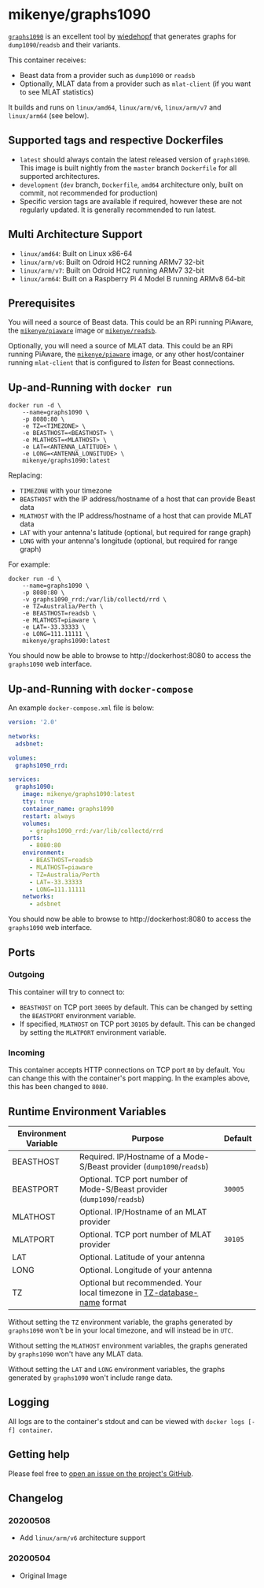 # mikenye/graphs1090

[`graphs1090`](https://github.com/wiedehopf/graphs1090) is an excellent tool by [wiedehopf](https://github.com/wiedehopf) that generates graphs for `dump1090`/`readsb` and their variants.

This container receives:
* Beast data from a provider such as `dump1090` or `readsb`
* Optionally, MLAT data from a provider such as `mlat-client` (if you want to see MLAT statistics)

It builds and runs on `linux/amd64`, `linux/arm/v6`, `linux/arm/v7` and `linux/arm64` (see below).

## Supported tags and respective Dockerfiles

* `latest` should always contain the latest released version of `graphs1090`. This image is built nightly from the `master` branch `Dockerfile` for all supported architectures.
* `development` (`dev` branch, `Dockerfile`, `amd64` architecture only, built on commit, not recommended for production)
* Specific version tags are available if required, however these are not regularly updated. It is generally recommended to run latest.

## Multi Architecture Support

* `linux/amd64`: Built on Linux x86-64
* `linux/arm/v6`: Built on Odroid HC2 running ARMv7 32-bit
* `linux/arm/v7`: Built on Odroid HC2 running ARMv7 32-bit
* `linux/arm64`: Built on a Raspberry Pi 4 Model B running ARMv8 64-bit

## Prerequisites

You will need a source of Beast data. This could be an RPi running PiAware, the [`mikenye/piaware`](https://hub.docker.com/r/mikenye/piaware) image or [`mikenye/readsb`](https://hub.docker.com/r/mikenye/readsb).

Optionally, you will need a source of MLAT data. This could be an RPi running PiAware, the [`mikenye/piaware`](https://hub.docker.com/r/mikenye/piaware) image, or any other host/container running `mlat-client` that is configured to *listen* for Beast connections.

## Up-and-Running with `docker run`

```shell
docker run -d \
    --name=graphs1090 \
    -p 8080:80 \
    -e TZ=<TIMEZONE> \
    -e BEASTHOST=<BEASTHOST> \
    -e MLATHOST=<MLATHOST> \
    -e LAT=<ANTENNA_LATITUDE> \
    -e LONG=<ANTENNA_LONGITUDE> \
    mikenye/graphs1090:latest
```

Replacing:
* `TIMEZONE` with your timezone
* `BEASTHOST` with the IP address/hostname of a host that can provide Beast data
* `MLATHOST` with the IP address/hostname of a host that can provide MLAT data
* `LAT` with your antenna's latitude (optional, but required for range graph)
* `LONG` with your antenna's longitude (optional, but required for range graph)

For example:

```shell
docker run -d \
    --name=graphs1090 \
    -p 8080:80 \
    -v graphs1090_rrd:/var/lib/collectd/rrd \
    -e TZ=Australia/Perth \
    -e BEASTHOST=readsb \
    -e MLATHOST=piaware \
    -e LAT=-33.33333 \
    -e LONG=111.11111 \
    mikenye/graphs1090:latest
```

You should now be able to browse to http://dockerhost:8080 to access the `graphs1090` web interface.

## Up-and-Running with `docker-compose`

An example `docker-compose.xml` file is below:

```yaml
version: '2.0'

networks:
  adsbnet:

volumes:
  graphs1090_rrd:

services:
  graphs1090:
    image: mikenye/graphs1090:latest
    tty: true
    container_name: graphs1090
    restart: always
    volumes:
      - graphs1090_rrd:/var/lib/collectd/rrd
    ports:
      - 8080:80
    environment:
      - BEASTHOST=readsb
      - MLATHOST=piaware
      - TZ=Australia/Perth
      - LAT=-33.33333
      - LONG=111.11111
    networks:
      - adsbnet
```

You should now be able to browse to http://dockerhost:8080 to access the `graphs1090` web interface.

## Ports

### Outgoing

This container will try to connect to:
* `BEASTHOST` on TCP port `30005` by default. This can be changed by setting the `BEASTPORT` environment variable.
* If specified, `MLATHOST` on TCP port `30105` by default. This can be changed by setting the `MLATPORT` environment variable.

### Incoming

This container accepts HTTP connections on TCP port `80` by default. You can change this with the container's port mapping. In the examples above, this has been changed to `8080`.

## Runtime Environment Variables

| Environment Variable | Purpose | Default |
|----------------------|---------|---------|
| BEASTHOST | Required. IP/Hostname of a Mode-S/Beast provider (`dump1090`/`readsb`) | |
| BEASTPORT | Optional. TCP port number of Mode-S/Beast provider (`dump1090`/`readsb`) | `30005` |
| MLATHOST | Optional. IP/Hostname of an MLAT provider | |
| MLATPORT | Optional. TCP port number of MLAT provider | `30105` |
| LAT | Optional. Latitude of your antenna | |
| LONG | Optional. Longitude of your antenna | |
| TZ | Optional but recommended. Your local timezone in [TZ-database-name](https://en.wikipedia.org/wiki/List_of_tz_database_time_zones) format | |

Without setting the `TZ` environment variable, the graphs generated by `graphs1090` won't be in your local timezone, and will instead be in `UTC`.

Without setting the `MLATHOST` environment variables, the graphs generated by `graphs1090` won't have any MLAT data.

Without setting the `LAT` and `LONG` environment variables, the graphs generated by `graphs1090` won't include range data.

## Logging

All logs are to the container's stdout and can be viewed with `docker logs [-f] container`.

## Getting help

Please feel free to [open an issue on the project's GitHub](https://github.com/mikenye/docker-graphs1090/issues).

## Changelog

### 20200508

* Add `linux/arm/v6` architecture support

### 20200504

* Original Image
